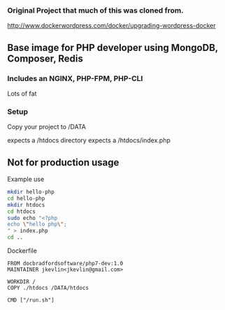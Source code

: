 ### Original Project that much of this was cloned from.

http://www.dockerwordpress.com/docker/upgrading-wordpress-docker

## Base image for PHP developer using MongoDB, Composer, Redis


### Includes an NGINX, PHP-FPM, PHP-CLI
Lots of fat

### Setup

Copy your project to /DATA

expects a /htdocs directory
expects a /htdocs/index.php

## Not for production usage

Example use

```bash
mkdir hello-php
cd hello-php
mkdir htdocs
cd htdocs
sudo echo "<?php
echo \"hello php\";
" > index.php
cd ..
```

Dockerfile
```docker
FROM docbradfordsoftware/php7-dev:1.0
MAINTAINER jkevlin<jkevlin@gmail.com>

WORKDIR /
COPY ./htdocs /DATA/htdocs

CMD ["/run.sh"]
```
